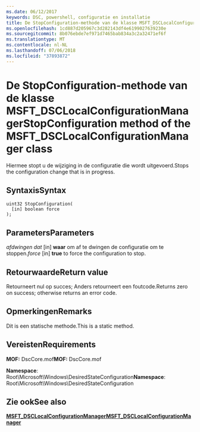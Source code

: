 ```yaml
---
ms.date: 06/12/2017
keywords: DSC, powershell, configuratie en installatie
title: De StopConfiguration-methode van de klasse MSFT_DSCLocalConfigurationManager
ms.openlocfilehash: 1cd887d205967c3d282143df4e6199027639230e
ms.sourcegitcommit: 8b076ebde7ef971d7465bab834a3c2a32471ef6f
ms.translationtype: MT
ms.contentlocale: nl-NL
ms.lasthandoff: 07/06/2018
ms.locfileid: "37893872"
---
```

# <a name="stopconfiguration-method-of-the-msftdsclocalconfigurationmanager-class"></a><span data-ttu-id="7a19d-103">De StopConfiguration-methode van de klasse MSFT_DSCLocalConfigurationManager</span><span class="sxs-lookup"><span data-stu-id="7a19d-103">StopConfiguration method of the MSFT_DSCLocalConfigurationManager class</span></span>

<span data-ttu-id="7a19d-104">Hiermee stopt u de wijziging in de configuratie die wordt uitgevoerd.</span><span class="sxs-lookup"><span data-stu-id="7a19d-104">Stops the configuration change that is in progress.</span></span>

## <a name="syntax"></a><span data-ttu-id="7a19d-105">Syntaxis</span><span class="sxs-lookup"><span data-stu-id="7a19d-105">Syntax</span></span>

```mof
uint32 StopConfiguration(
  [in] boolean force
);
```

## <a name="parameters"></a><span data-ttu-id="7a19d-106">Parameters</span><span class="sxs-lookup"><span data-stu-id="7a19d-106">Parameters</span></span>

<span data-ttu-id="7a19d-107">*afdwingen dat* \[in\] **waar** om af te dwingen de configuratie om te stoppen.</span><span class="sxs-lookup"><span data-stu-id="7a19d-107">*force* \[in\] **true** to force the configuration to stop.</span></span>

## <a name="return-value"></a><span data-ttu-id="7a19d-108">Retourwaarde</span><span class="sxs-lookup"><span data-stu-id="7a19d-108">Return value</span></span>

<span data-ttu-id="7a19d-109">Retourneert nul op succes; Anders retourneert een foutcode.</span><span class="sxs-lookup"><span data-stu-id="7a19d-109">Returns zero on success; otherwise returns an error code.</span></span>

## <a name="remarks"></a><span data-ttu-id="7a19d-110">Opmerkingen</span><span class="sxs-lookup"><span data-stu-id="7a19d-110">Remarks</span></span>

<span data-ttu-id="7a19d-111">Dit is een statische methode.</span><span class="sxs-lookup"><span data-stu-id="7a19d-111">This is a static method.</span></span>

## <a name="requirements"></a><span data-ttu-id="7a19d-112">Vereisten</span><span class="sxs-lookup"><span data-stu-id="7a19d-112">Requirements</span></span>

<span data-ttu-id="7a19d-113">**MOF:** DscCore.mof</span><span class="sxs-lookup"><span data-stu-id="7a19d-113">**MOF:** DscCore.mof</span></span>

<span data-ttu-id="7a19d-114">**Namespace**: Root\Microsoft\Windows\DesiredStateConfiguration</span><span class="sxs-lookup"><span data-stu-id="7a19d-114">**Namespace**: Root\Microsoft\Windows\DesiredStateConfiguration</span></span>

## <a name="see-also"></a><span data-ttu-id="7a19d-115">Zie ook</span><span class="sxs-lookup"><span data-stu-id="7a19d-115">See also</span></span>

[<span data-ttu-id="7a19d-116">**MSFT_DSCLocalConfigurationManager**</span><span class="sxs-lookup"><span data-stu-id="7a19d-116">**MSFT_DSCLocalConfigurationManager**</span></span>](msft-dsclocalconfigurationmanager.md)